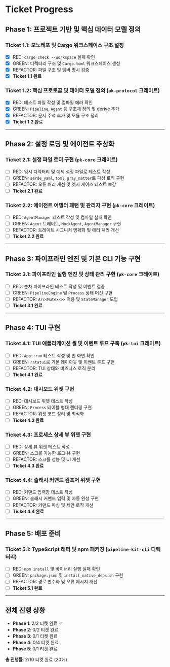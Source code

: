 # Ticket Progress

## Phase 1: 프로젝트 기반 및 핵심 데이터 모델 정의

### Ticket 1.1: 모노레포 및 Cargo 워크스페이스 구조 설정
- [x] RED: `cargo check --workspace` 실패 확인
- [x] GREEN: 디렉터리 구조 및 `Cargo.toml` 워크스페이스 생성
- [x] REFACTOR: 파일 구조 및 멤버 명시 검증
- [x] **Ticket 1.1 완료**

### Ticket 1.2: 핵심 프로토콜 및 데이터 모델 정의 (`pk-protocol` 크레이트)
- [x] RED: 테스트 파일 작성 및 컴파일 에러 확인
- [x] GREEN: `Pipeline`, `Agent` 등 구조체 정의 및 derive 추가
- [x] REFACTOR: 문서 주석 추가 및 모듈 구조 정리
- [x] **Ticket 1.2 완료**

---

## Phase 2: 설정 로딩 및 에이전트 추상화

### Ticket 2.1: 설정 파일 로더 구현 (`pk-core` 크레이트)
- [ ] RED: 임시 디렉터리 및 예제 설정 파일로 테스트 작성
- [ ] GREEN: `serde_yaml`, `toml`, `gray_matter`로 파싱 로직 구현
- [ ] REFACTOR: 오류 처리 개선 및 엣지 케이스 테스트 보강
- [ ] **Ticket 2.1 완료**

### Ticket 2.2: 에이전트 어댑터 패턴 및 관리자 구현 (`pk-core` 크레이트)
- [ ] RED: `AgentManager` 테스트 작성 및 컴파일 실패 확인
- [ ] GREEN: `Agent` 트레이트, `MockAgent`, `AgentManager` 구현
- [ ] REFACTOR: 트레이트 시그니처 명확화 및 에러 처리 개선
- [ ] **Ticket 2.2 완료**

---

## Phase 3: 파이프라인 엔진 및 기본 CLI 기능 구현

### Ticket 3.1: 파이프라인 실행 엔진 및 상태 관리 구현 (`pk-core` 크레이트)
- [ ] RED: 순차 파이프라인 테스트 작성 및 이벤트 검증
- [ ] GREEN: `PipelineEngine` 및 `Process` 상태 머신 구현
- [ ] REFACTOR: `Arc<Mutex<>>` 적용 및 `StateManager` 도입
- [ ] **Ticket 3.1 완료**

---

## Phase 4: TUI 구현

### Ticket 4.1: TUI 애플리케이션 셸 및 이벤트 루프 구축 (`pk-tui` 크레이트)
- [ ] RED: `App::run` 테스트 작성 및 빈 화면 확인
- [ ] GREEN: `ratatui`로 기본 레이아웃 및 이벤트 루프 구현
- [ ] REFACTOR: TUI 상태와 비즈니스 로직 분리
- [ ] **Ticket 4.1 완료**

### Ticket 4.2: 대시보드 위젯 구현
- [ ] RED: 대시보드 위젯 테스트 작성
- [ ] GREEN: `Process` 테이블 형태 렌더링 구현
- [ ] REFACTOR: 위젯 코드 정리 및 최적화
- [ ] **Ticket 4.2 완료**

### Ticket 4.3: 프로세스 상세 뷰 위젯 구현
- [ ] RED: 상세 뷰 위젯 테스트 작성
- [ ] GREEN: 스크롤 가능한 로그 뷰 구현
- [ ] REFACTOR: 스크롤 성능 및 UI 개선
- [ ] **Ticket 4.3 완료**

### Ticket 4.4: 슬래시 커맨드 컴포저 위젯 구현
- [ ] RED: 커맨드 입력창 테스트 작성
- [ ] GREEN: 슬래시 커맨드 입력 및 자동 완성 구현
- [ ] REFACTOR: 커맨드 파싱 및 제안 로직 개선
- [ ] **Ticket 4.4 완료**

---

## Phase 5: 배포 준비

### Ticket 5.1: TypeScript 래퍼 및 npm 패키징 (`pipeline-kit-cli` 디렉터리)
- [ ] RED: `npm install` 및 바이너리 실행 실패 확인
- [ ] GREEN: `package.json` 및 `install_native_deps.sh` 구현
- [ ] REFACTOR: 경로 변수화 및 오류 메시지 개선
- [ ] **Ticket 5.1 완료**

---

## 전체 진행 상황

- **Phase 1**: 2/2 티켓 완료 ✅
- **Phase 2**: 0/2 티켓 완료
- **Phase 3**: 0/1 티켓 완료
- **Phase 4**: 0/4 티켓 완료
- **Phase 5**: 0/1 티켓 완료

**총 진행률**: 2/10 티켓 완료 (20%)
